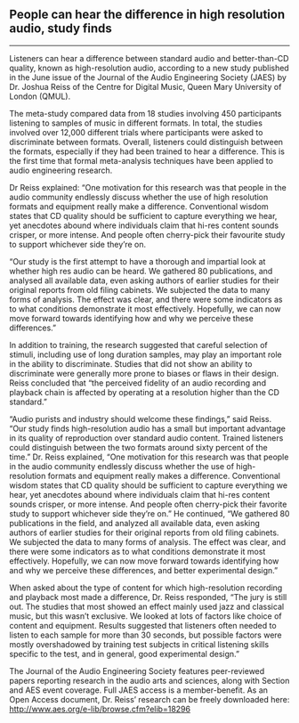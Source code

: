 ## People can hear the difference in high resolution audio, study finds
---

Listeners can hear a difference between standard audio and better-than-CD quality, known as high-resolution audio, according to a new study published in the June issue of the Journal of the Audio Engineering Society (JAES) by Dr. Joshua Reiss of the Centre for Digital Music, Queen Mary University of London (QMUL).

The meta-study compared data from 18 studies involving 450 participants listening to samples of music in different formats. 
In total, the studies involved over 12,000 different trials where participants were asked to discriminate between formats. 
Overall, listeners could distinguish between the formats, especially if they had been trained to hear a difference. 
This is the first time that formal meta-analysis techniques have been applied to audio engineering research.

Dr Reiss explained:  “One motivation for this research was that people in the audio community endlessly discuss whether the use of high resolution formats and equipment really make a difference. Conventional wisdom states that CD quality should be sufficient to capture everything we hear, yet anecdotes abound where individuals claim that hi-res content sounds crisper, or more intense. And people often cherry-pick their favourite study to support whichever side they’re on.

“Our study is the first attempt to have a thorough and impartial look at whether high res audio can be heard.  We gathered 80 publications, and analysed all available data, even asking authors of earlier studies for their original reports from old filing cabinets. We subjected the data to many forms of analysis. The effect was clear, and there were some indicators as to what conditions demonstrate it most effectively. Hopefully, we can now move forward towards identifying how and why we perceive these differences.”


In addition to training, the research suggested that careful selection of stimuli, including use of long duration samples, 
may play an important role in the ability to discriminate. 
Studies that did not show an ability to discriminate were generally more prone to biases or flaws in their design. 
Reiss concluded that “the perceived fidelity of an audio recording and playback chain is affected by operating at a resolution higher 
than the CD standard.”

“Audio purists and industry should welcome these findings,” said Reiss. “Our study finds high-resolution audio has a small but important advantage in its quality of reproduction over standard audio content. Trained listeners could distinguish between the two formats around sixty percent of the time.” Dr. Reiss explained, “One motivation for this research was that people in the audio community endlessly discuss whether the use of high-resolution formats and equipment really makes a difference. Conventional wisdom states that CD quality should be sufficient to capture everything we hear, yet anecdotes abound where individuals claim that hi-res content sounds crisper, or more intense. And people often cherry-pick their favorite study to support whichever side they’re on.” He continued, “We gathered 80 publications in the field, and analyzed all available data, even asking authors of earlier studies for their original reports from old filing cabinets. We subjected the data to many forms of analysis. The effect was clear, and there were some indicators as to what conditions demonstrate it most effectively. Hopefully, we can now move forward towards identifying how and why we perceive these differences, and better experimental design.”

When asked about the type of content for which high-resolution recording and playback most made a difference, Dr. Reiss responded, 
“The jury is still out. The studies that most showed an effect mainly used jazz and classical music, but this wasn’t exclusive. 
We looked at lots of factors like choice of content and equipment. 
Results suggested that listeners often needed to listen to each sample for more than 30 seconds, 
but possible factors were mostly overshadowed by training test subjects in critical listening skills specific to the test, and in general,
good experimental design.”

The Journal of the Audio Engineering Society features peer-reviewed papers reporting research in the audio arts and sciences, along with Section and AES event coverage. Full JAES access is a member-benefit. As an Open Access document, Dr. Reiss’ research can be freely downloaded here: http://www.aes.org/e-lib/browse.cfm?elib=18296
